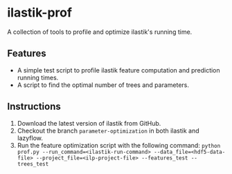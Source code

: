 
ilastik-prof
============

A collection of tools to profile and optimize ilastik's running time.

Features
--------
* A simple test script to profile ilastik feature computation and prediction running times.
* A script to find the optimal number of trees and parameters.

Instructions
------------
1. Download the latest version of ilastik from GitHub.
2. Checkout the branch `parameter-optimization` in both ilastik and lazyflow.
3. Run the feature optimization script with the following command:
`python prof.py --run_command=<ilastik-run-command> --data_file=<hdf5-data-file> --project_file=<ilp-project-file> --features_test --trees_test`
